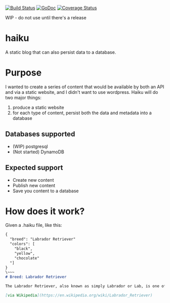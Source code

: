 [![Build Status](https://drone.io/github.com/fblecha/haiku/status.png)](https://drone.io/github.com/fblecha/haiku/latest)
[![GoDoc](https://godoc.org/github.com/fblecha/haiku?status.svg)](https://godoc.org/github.com/fblecha/haiku)
[![Coverage Status](https://coveralls.io/repos/fblecha/haiku/badge.svg?branch=master&service=github)](https://coveralls.io/github/fblecha/haiku?branch=master)


WIP - do not use until there's a release

# haiku
A static blog that can also persist data to a database.

# Purpose

I wanted to create a series of content that would be available by both an API and via a static website, and I didn't want to use wordpress.  Haiku will do two major things:
1. produce a static website
2. for each type of content, persist both the data and metadata into a database

## Databases supported
* (WIP) postgresql
* (Not started) DynamoDB
## Expected support
- Create new content
- Publish new content
- Save you content to a database

# How does it work?

Given a .haiku file, like this:

```markdown
{
  "breed": "Labrador Retriever"
  "colors": [
    "black",
    "yellow",
    "chocolate"
  "]
}
\~~~
# Breed: Labrador Retriever

The Labrador Retriever, also known as simply Labrador or Lab, is one of several kinds of retrievers, a type of [gun dog](https://en.wikipedia.org/wiki/Gun_dog). Labradors are athletic, playful, and the most popular breed of dog by registered ownership in Australia, Canada, New Zealand,[4] the United Kingdom,[5] and the United States (since 1991).[6]

[via Wikipedia](https://en.wikipedia.org/wiki/Labrador_Retriever)

```
